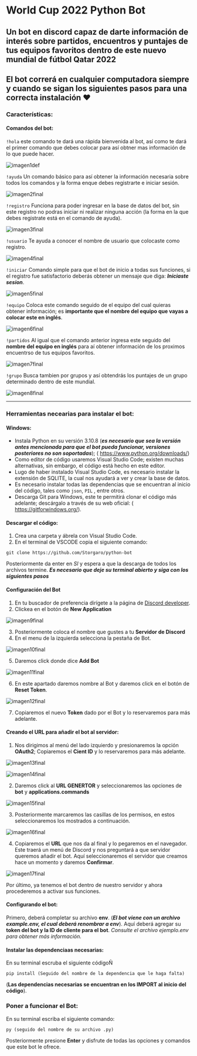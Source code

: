 # World Cup 2022 Python Bot

## Un bot en discord capaz de darte información de interés sobre partidos, encuentros y puntajes de tus equipos favoritos dentro de este nuevo mundial de fútbol Qatar 2022

El bot correrá en cualquier computadora siempre y cuando se sigan los siguientes pasos para una correcta instalación ♥
---
### Características:

#### Comandos del bot:

`!hola` este comando te dará una rápida bienvenida al bot, así como te dará el primer comando que debes colocar para así obtner mas información de lo que puede hacer.

![imagen1def](https://raw.githubusercontent.com/Storgaro/imagenes/main/images.md/imagen-1-final.png?token=GHSAT0AAAAAAB4FVQQLULOGVVJM2IHL42K4Y4TOQPQ)

`!ayuda` Un comando básico para así obtener la información necesaria sobre todos los comandos y la forma enque debes registrarte e iniciar sesión.

![imagen2final](https://raw.githubusercontent.com/Storgaro/imagenes/main/images.md/image2def.png?token=GHSAT0AAAAAAB4FVQQKVAVJ24D7DHBHR4RWY4TOQZQ)

`!registro` Funciona para poder ingresar en la base de datos del bot, sin este registro no podras iniciar ni realizar ninguna acción (la forma en la que debes registrate está en el comando de ayuda).

![imagen3final](https://raw.githubusercontent.com/Storgaro/imagenes/main/images.md/imagen3def.png?token=GHSAT0AAAAAAB4FVQQL4Q4ASW3UIABPMSQUY4TORDA)

`!usuario` Te ayuda a conocer el nombre de usuario que colocaste como registro.

![imagen4final](https://raw.githubusercontent.com/Storgaro/imagenes/main/images.md/imagen4def.png?token=GHSAT0AAAAAAB4FVQQKMLLVJLKQAOO7YLL2Y4TOTHQ)

`!iniciar` Comando simple para que el bot de inicio a todas sus funciones, si el registro fue satisfactorio deberás obtener un mensaje que diga: ***_Iniciaste sesion_***.

![imagen5final](https://raw.githubusercontent.com/Storgaro/imagenes/main/images.md/imagen5def.png?token=GHSAT0AAAAAAB4FVQQLGNCJUFUBTUJQVNHSY4TOS7Q)

`!equipo` Coloca este comando seguido de el equipo del cual quieras obtener información; es **importante que el nombre del equipo que vayas a colocar este en inglés**.

![imagen6final](https://github.com/Storgaro/imagenes/blob/main/images.md/imagen6def.png)

`!partidos` Al igual que el comando anterior ingresa este seguido del **nombre del equipo en inglés** para aí obtener información de los proximos encuentrso de tus equipos favoritos.

![imagen7final](https://raw.githubusercontent.com/Storgaro/imagenes/main/images.md/imagen7def.png?token=GHSAT0AAAAAAB4FVQQKG2Q7HWDLW3HRZHD4Y4TOSMA)

`!grupo` Busca tambien por grupos y así obtendrás los puntajes de un grupo determinado dentro de este mundial.

![imagen8final](https://raw.githubusercontent.com/Storgaro/imagenes/main/images.md/imagen8def_1.png?token=GHSAT0AAAAAAB4FVQQKQIJMI6IXQISOA74MY4TOSTQ)

***

### Herramientas necearias para instalar el bot:

#### Windows:

*	Instala Python en su versión 3.10.8 (***es necesario que sea la versión antes mencionada para que el bot pueda funcionar, versiones posteriores no son soportadas***); ( https://www.python.org/downloads/)
*	Como editor de código usaremos Visual Studio Code; existen muchas alternativas, sin embargo, el código está hecho en este editor.
*	Lugo de haber instalado Visual Studio Code, es necesario instalar la extensión de SQLITE, la cual nos ayudará a ver y crear la base de datos.
*	Es necesario instalar todas las dependencias que se encuentran al inicio del código, tales como `json`, `PIL` , entre otros.
*	Descarga Git para Windows, este te permitirá clonar el código más adelante; descárgalo a través de su web oficial: ( https://gitforwindows.org/).

#### Descargar el código:

1.	Crea una carpeta y ábrela con Visual Studio Code.
2.	En el terminal de VSCODE copia el siguiente comando:

`git clone https://github.com/Storgaro/python-bot`

Posteriormente da enter en _SI_ y espera a que la descarga de todos los archivos termine. ***Es necesario que deje su terminal abierto y siga con los siguientes pasos***

#### Configuración del Bot 

1.	En tu buscador de preferencia dirígete a la página de [Discord developer]( https://discord.com/developers/applications.).
2.	Clickea en el botón de **New Application**

![imagen9final](https://user-images.githubusercontent.com/8563780/162317136-4373626f-9f7a-4d7f-880c-60e470c64d69.png)

3.	Posteriormente coloca el nombre que gustes a tu **Servidor de Discord**
4.	En el menu de la izquierda selecciona la pestaña de Bot.

![imagen10final](https://user-images.githubusercontent.com/8563780/162320423-275012d1-dc06-4c10-b954-b3cd86322c2c.png)

5.	Daremos click donde dice **Add Bot**

![imagen11final](https://user-images.githubusercontent.com/8563780/162321199-e5b00e88-4720-45c4-86c1-0da4bf47ebf1.png)

6.	En este apartado daremos nombre al Bot y daremos click en el botón de **Reset Token**.

![imagen12final](https://user-images.githubusercontent.com/8563780/162322546-7119e7b5-fe30-42e2-9369-4f695f87d3d7.png)

7.	Copiaremos el nuevo **Token** dado por el Bot y lo reservaremos para más adelante.

#### Creando el URL para añadir el bot al servidor:

1.	Nos dirigimos al menú del lado izquierdo y presionaremos la opción **OAuth2**; Copiaremos el **Cient ID** y lo reservaremos para más adelante.

![imagen13final](https://user-images.githubusercontent.com/8563780/162323888-77958a62-0aab-403a-9f56-1688b30ccdef.png)

![imagen14final](https://user-images.githubusercontent.com/8563780/162325239-fde9fef0-9e1f-4a39-b92e-a297c73991a7.png)


2.	Daremos click al **URL GENERTOR** y seleccionaremos las opciones de **bot** y **applications.commands**

![imagen15final](https://user-images.githubusercontent.com/8563780/162325504-68045770-e28e-404c-a441-b9192f0a55a5.png)

3.	Posteriormente marcaremos las casillas de los permisos, en estos seleccionaremos los mostrados a continuación.

![imagen16final](https://raw.githubusercontent.com/Storgaro/imagenes/main/images.md/imagen16final.png?token=GHSAT0AAAAAAB4FVQQLJ2KRZM63HJB5WHTMY4TOEKQ)

4.	Copiaremos el **URL** que nos da al final y lo pegaremos en el navegador. Este traerá un menú de Discord y nos preguntará a que servidor queremos añadir el bot. Aquí seleccionaremos el servidor que creamos hace un momento y daremos **Confirmar**.


![imagen17final](https://raw.githubusercontent.com/Storgaro/imagenes/main/images.md/imagen17final.png?token=GHSAT0AAAAAAB4FVQQKEFA5Y4BF52LJU7GGY4TOEVA)

Por último, ya tenemos el bot dentro de nuestro servidor y ahora procederemos a activar sus funciones.

#### Configurando el bot:

Primero, deberá completar su archivo **env**. (***El bot viene con un archivo example.env, el cual deberá renombrar a env***). Aquí deberá agregar su **token del bot y la ID de cliente para el bot**.
_Consulte el archivo ejemplo.env para obtener más información._

#### Instalar las dependenciaas necesarias:

En su terminal escruba el siguiente códigoÑ

`pip install (Seguido del nombre de la dependencia que le haga falta)`

(**Las dependencias necesarias se encuentran en los IMPORT al inicio del código**).

### Poner a funcionar el Bot:

En su terminal escriba el siguiente comando:

`py (seguido del nombre de su archivo .py)`

Posteriormente presione **Enter** y disfrute de todas las opciones y comandos que este bot le ofrece.

